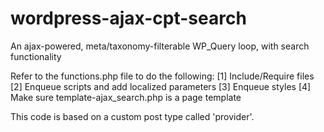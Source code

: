# wordpress-ajax-cpt-search
An ajax-powered, meta/taxonomy-filterable WP_Query loop, with search functionality

Refer to the functions.php file to do the following:
[1] Include/Require files
[2] Enqueue scripts and add localized parameters
[3] Enqueue styles
[4] Make sure template-ajax_search.php is a page template

This code is based on a custom post type called 'provider'. 
